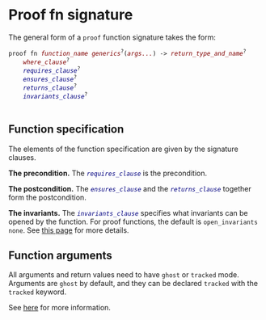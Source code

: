 # Proof fn signature

The general form of a `proof` function signature takes the form:

<pre>
<code class="hljs">proof fn <span style="color: #800000; font-style: italic">function_name</span> <span style="color: #800000; font-style: italic">generics</span><sup>?</sup>(<span style="color: #800000; font-style: italic">args...</span>) -&gt; <span style="color: #800000; font-style: italic">return_type_and_name</span><sup>?</sup>
    <span style="color: #800000; font-style: italic">where_clause</span><sup>?</sup>
    <span style="color: #000080; font-style: italic">requires_clause</span><sup>?</sup>
    <span style="color: #000080; font-style: italic">ensures_clause</span><sup>?</sup>
    <span style="color: #000080; font-style: italic">returns_clause</span><sup>?</sup>
    <span style="color: #000080; font-style: italic">invariants_clause</span><sup>?</sup>
</code>
</pre>

## Function specification

The elements of the function specification are given by the signature clauses.

**The precondition.**
The <code class="hljs"><span style="color: #000080; font-style: italic">requires_clause</span></code> is the precondition.

**The postcondition.**
The <code class="hljs"><span style="color: #000080; font-style: italic">ensures_clause</span></code>
and the
<code class="hljs"><span style="color: #000080; font-style: italic">returns_clause</span></code>
together form the postcondition.

**The invariants.**
The <code class="hljs"><span style="color: #000080; font-style: italic">invariants_clause</span></code> specifies what invariants can be opened by the function.
For proof functions, the default is `open_invariants none`.
See [this page](./reference-opens-invariants.md) for more details.

## Function arguments

All arguments and return values need to have `ghost` or `tracked` mode.
Arguments are `ghost` by default, and they can be declared `tracked` with the `tracked` keyword.

See [here](./reference-var-modes.md#cheat-sheet) for more information.
